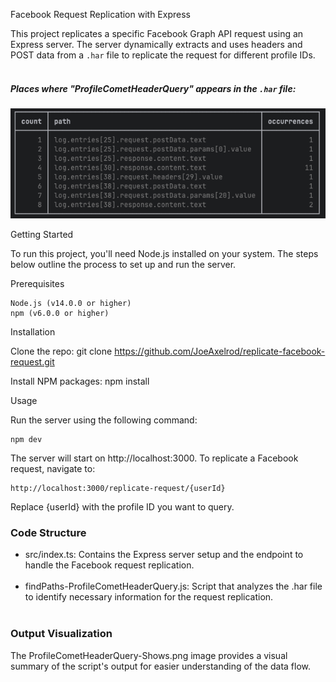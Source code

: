 Facebook Request Replication with Express

This project replicates a specific Facebook Graph API request using an Express server. The server dynamically extracts and uses headers and POST data from a `.har` file to replicate the request for different profile IDs.<br><br>

##### Places where "ProfileCometHeaderQuery" appears in the ```.har``` file:
![ProfileCometHeaderQuery-Shows.png](ProfileCometHeaderQuery-Shows.png)

Getting Started

To run this project, you'll need Node.js installed on your system. The steps below outline the process to set up and run the server.

Prerequisites

    Node.js (v14.0.0 or higher)
    npm (v6.0.0 or higher)

Installation

Clone the repo:
    git clone https://github.com/JoeAxelrod/replicate-facebook-request.git

Install NPM packages:
    npm install

Usage

Run the server using the following command:

    npm dev

The server will start on http://localhost:3000. To replicate a Facebook request, navigate to:

    http://localhost:3000/replicate-request/{userId}

Replace {userId} with the profile ID you want to query.


### Code Structure
- src/index.ts: Contains the Express server setup and the endpoint to handle the Facebook request replication.
<br><br>
- findPaths-ProfileCometHeaderQuery.js: Script that analyzes the .har file to identify necessary information for the request replication.
<br><br>

### Output Visualization

The ProfileCometHeaderQuery-Shows.png image provides a visual summary of the script's output for easier understanding of the data flow.